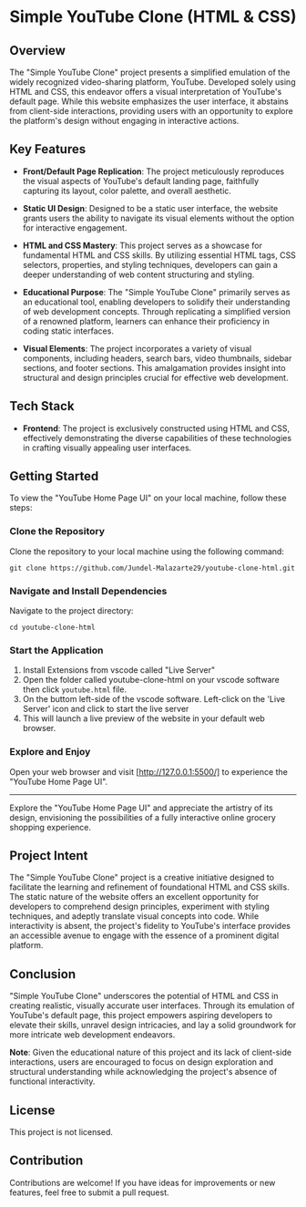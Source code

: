 # Simple YouTube Clone (HTML & CSS)

## Overview
The "Simple YouTube Clone" project presents a simplified emulation of the widely recognized video-sharing platform, YouTube. Developed solely using HTML and CSS, this endeavor offers a visual interpretation of YouTube's default page. While this website emphasizes the user interface, it abstains from client-side interactions, providing users with an opportunity to explore the platform's design without engaging in interactive actions.

## Key Features

- **Front/Default Page Replication**: The project meticulously reproduces the visual aspects of YouTube's default landing page, faithfully capturing its layout, color palette, and overall aesthetic.

- **Static UI Design**: Designed to be a static user interface, the website grants users the ability to navigate its visual elements without the option for interactive engagement.

- **HTML and CSS Mastery**: This project serves as a showcase for fundamental HTML and CSS skills. By utilizing essential HTML tags, CSS selectors, properties, and styling techniques, developers can gain a deeper understanding of web content structuring and styling.

- **Educational Purpose**: The "Simple YouTube Clone" primarily serves as an educational tool, enabling developers to solidify their understanding of web development concepts. Through replicating a simplified version of a renowned platform, learners can enhance their proficiency in coding static interfaces.

- **Visual Elements**: The project incorporates a variety of visual components, including headers, search bars, video thumbnails, sidebar sections, and footer sections. This amalgamation provides insight into structural and design principles crucial for effective web development.

## Tech Stack

- **Frontend**: The project is exclusively constructed using HTML and CSS, effectively demonstrating the diverse capabilities of these technologies in crafting visually appealing user interfaces.

## Getting Started

To view the "YouTube Home Page UI" on your local machine, follow these steps:

### Clone the Repository

Clone the repository to your local machine using the following command:

```
git clone https://github.com/Jundel-Malazarte29/youtube-clone-html.git
```

### Navigate and Install Dependencies

Navigate to the project directory:

```
cd youtube-clone-html
```

### Start the Application
1. Install Extensions from vscode called "Live Server"
1. Open the folder called youtube-clone-html on your vscode software then click `youtube.html` file.
2. On the buttom left-side of the vscode software. Left-click on the 'Live Server' icon and click to start the live server
3. This will launch a live preview of the website in your default web browser.

### Explore and Enjoy

Open your web browser and visit [http://127.0.0.1:5500/] to experience the "YouTube Home Page UI".

---

Explore the "YouTube Home Page UI" and appreciate the artistry of its design, envisioning the possibilities of a fully interactive online grocery shopping experience.

## Project Intent

The "Simple YouTube Clone" project is a creative initiative designed to facilitate the learning and refinement of foundational HTML and CSS skills. The static nature of the website offers an excellent opportunity for developers to comprehend design principles, experiment with styling techniques, and adeptly translate visual concepts into code. While interactivity is absent, the project's fidelity to YouTube's interface provides an accessible avenue to engage with the essence of a prominent digital platform.

## Conclusion

"Simple YouTube Clone" underscores the potential of HTML and CSS in creating realistic, visually accurate user interfaces. Through its emulation of YouTube's default page, this project empowers aspiring developers to elevate their skills, unravel design intricacies, and lay a solid groundwork for more intricate web development endeavors.

**Note**: Given the educational nature of this project and its lack of client-side interactions, users are encouraged to focus on design exploration and structural understanding while acknowledging the project's absence of functional interactivity.

## License

This project is not licensed.

## Contribution

Contributions are welcome! If you have ideas for improvements or new features, feel free to submit a pull request.
